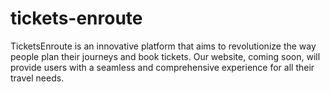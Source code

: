 # tickets-enroute
TicketsEnroute is an innovative platform that aims to revolutionize the way people plan their journeys and book tickets. Our website, coming soon, will provide users with a seamless and comprehensive experience for all their travel needs.
